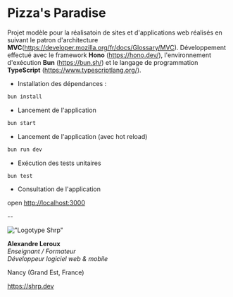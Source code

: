 # Pizza's Paradise

Projet modèle pour la réalisatoin de sites et d'applications web réalisés en suivant le patron d'architecture __MVC__(<https://developer.mozilla.org/fr/docs/Glossary/MVC>).
Développement effectué avec le framework __Hono__ (<https://hono.dev/>), l'environnement d'exécution __Bun__ (<https://bun.sh/>) et le langage de programmation __TypeScript__ (<https://www.typescriptlang.org/>).

- Installation des dépendances :

```sh
bun install
```

- Lancement de l'application

```sh
bun start
```

- Lancement de l'application (avec hot reload)

```sh
bun run dev
```

- Exécution des tests unitaires

```sh
bun test
```

- Consultation de l'application

open <http://localhost:3000>

--

!["Logotype Shrp"](https://sherpa.one/images/sherpa-logotype.png)

__Alexandre Leroux__  
_Enseignant / Formateur_  
_Développeur logiciel web & mobile_

Nancy (Grand Est, France)

<https://shrp.dev>

